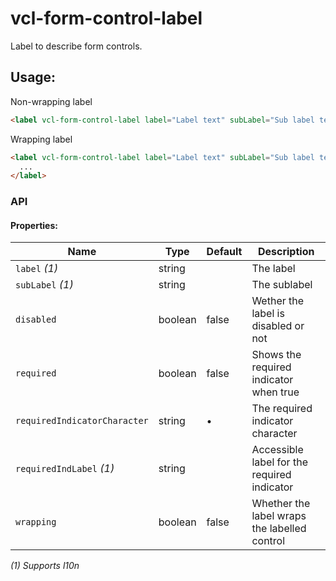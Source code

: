 # vcl-form-control-label

Label to describe form controls.

## Usage:

Non-wrapping label

```html
<label vcl-form-control-label label="Label text" subLabel="Sub label text" for="..."></label>
```

Wrapping label

```html
<label vcl-form-control-label label="Label text" subLabel="Sub label text">
  ...
</label>
```

### API 

#### Properties:

| Name                         | Type        | Default  | Description
| ---------------------------- | ----------- | -------- |--------------
| `label` *(1)*                | string      |          | The label 
| `subLabel` *(1)*             | string      |          | The sublabel 
| `disabled`                   | boolean     | false    | Wether the label is disabled or not
| `required`                   | boolean     | false    | Shows the required indicator when true
| `requiredIndicatorCharacter` | string      | •        | The required indicator character
| `requiredIndLabel` *(1)*     | string      |          | Accessible label for the required indicator
| `wrapping`                   | boolean     | false    | Whether the label wraps the labelled control

*(1) Supports l10n*
